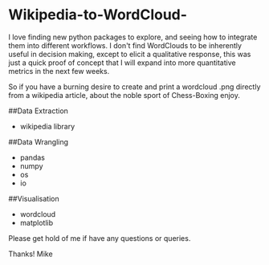 # Wikipedia-to-WordCloud-
I love finding new python packages to explore, and seeing how to integrate them into different workflows. I don't find WordClouds to be inherently useful in decision making, except to elicit a qualitative response, this was just a quick proof of concept that I will expand into more quantitative metrics in the next few weeks. 

So if you have a burning desire to create and print a wordcloud .png directly from a wikipedia article, about the noble sport of Chess-Boxing enjoy. 

##Data Extraction 
* wikipedia library

##Data Wrangling
* pandas
* numpy
* os
* io

##Visualisation
* wordcloud 
* matplotlib
  
 Please get hold of me if have any questions or queries. 
 
 Thanks!
 Mike 
